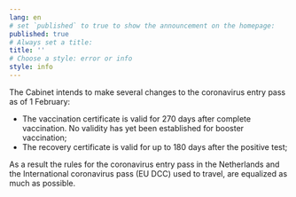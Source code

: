 ```yaml
---
lang: en
# set `published` to true to show the announcement on the homepage:
published: true
# Always set a title:
title: ''
# Choose a style: error or info
style: info
---
```

The Cabinet intends to make several changes to the coronavirus entry pass as of 1 February:
 
- The vaccination certificate is valid for 270 days after complete vaccination. No validity has yet been established for booster vaccination;
- The recovery certificate is valid for up to 180 days after the positive test;
 
As a result the rules for the coronavirus entry pass in the Netherlands and the International coronavirus pass (EU DCC) used to travel, are equalized as much as possible.
